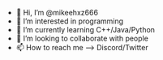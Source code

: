- 👋 Hi, I’m @mikeehxz666
- 👀 I’m interested in programming
- 🌱 I’m currently learning C++/Java/Python
- 💞️ I’m looking to collaborate with people
- 📫 How to reach me --> Discord/Twitter

<!---
Mikeehxz666/Mikeehxz666 is a ✨ special ✨ repository because its `README.md` (this file) appears on your GitHub profile.
You can click the Preview link to take a look at your changes.
--->
